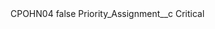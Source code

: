 <?xml version="1.0" encoding="UTF-8"?>
<CustomMetadata xmlns="http://soap.sforce.com/2006/04/metadata" xmlns:xsi="http://www.w3.org/2001/XMLSchema-instance" xmlns:xsd="http://www.w3.org/2001/XMLSchema">
    <label>CPOHN04</label>
    <protected>false</protected>
    <values>
        <field>Priority_Assignment__c</field>
        <value xsi:type="xsd:string">Critical</value>
    </values>
</CustomMetadata>
